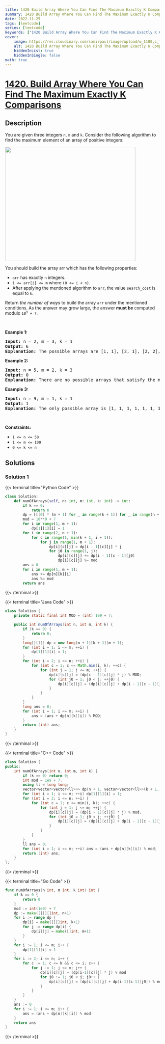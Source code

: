 ```yaml
---
title: 1420 Build Array Where You Can Find The Maximum Exactly K Comparisons
summary: 1420 Build Array Where You Can Find The Maximum Exactly K Comparisons LeetCode Solution Explained
date: 2022-11-25
tags: [leetcode]
series: [leetcode]
keywords: ["1420 Build Array Where You Can Find The Maximum Exactly K Comparisons LeetCode Solution Explained in all languages", "1420 Build Array Where You Can Find The Maximum Exactly K Comparisons", "LeetCode", "leetcode solution in Python3 C++ Java Go PHP Ruby Swift TypeScript Rust C# JavaScript C", "GeeksforGeeks", "InterviewBit", "Coding Ninjas", "HackerRank", "HackerEarth", "CodeChef", "TopCoder", "AlgoExpert", "freeCodeCamp", "Codeforces", "GitHub", "AtCoder", "Samir Paul"]
cover:
    image: https://res.cloudinary.com/samirpaul/image/upload/w_1100,c_fit,co_rgb:FFFFFF,l_text:Arial_75_bold:1420 Build Array Where You Can Find The Maximum Exactly K Comparisons - Solution Explained/problem-solving.webp
    alt: 1420 Build Array Where You Can Find The Maximum Exactly K Comparisons
    hiddenInList: true
    hiddenInSingle: false
math: true
---
```



# [1420. Build Array Where You Can Find The Maximum Exactly K Comparisons](https://leetcode.com/problems/build-array-where-you-can-find-the-maximum-exactly-k-comparisons)


## Description

<p>You are given three integers <code>n</code>, <code>m</code> and <code>k</code>. Consider the following algorithm to find the maximum element of an array of positive integers:</p>
<img alt="" src="https://spcdn.pages.dev/leetcode/problems/1420.Build%20Array%20Where%20You%20Can%20Find%20The%20Maximum%20Exactly%20K%20Comparisons/images/e.png" style="width: 424px; height: 372px;" />
<p>You should build the array arr which has the following properties:</p>

<ul>
	<li><code>arr</code> has exactly <code>n</code> integers.</li>
	<li><code>1 &lt;= arr[i] &lt;= m</code> where <code>(0 &lt;= i &lt; n)</code>.</li>
	<li>After applying the mentioned algorithm to <code>arr</code>, the value <code>search_cost</code> is equal to <code>k</code>.</li>
</ul>

<p>Return <em>the number of ways</em> to build the array <code>arr</code> under the mentioned conditions. As the answer may grow large, the answer <strong>must be</strong> computed modulo <code>10<sup>9</sup> + 7</code>.</p>

<p>&nbsp;</p>
<p><strong class="example">Example 1:</strong></p>

<pre>
<strong>Input:</strong> n = 2, m = 3, k = 1
<strong>Output:</strong> 6
<strong>Explanation:</strong> The possible arrays are [1, 1], [2, 1], [2, 2], [3, 1], [3, 2] [3, 3]
</pre>

<p><strong class="example">Example 2:</strong></p>

<pre>
<strong>Input:</strong> n = 5, m = 2, k = 3
<strong>Output:</strong> 0
<strong>Explanation:</strong> There are no possible arrays that satisfy the mentioned conditions.
</pre>

<p><strong class="example">Example 3:</strong></p>

<pre>
<strong>Input:</strong> n = 9, m = 1, k = 1
<strong>Output:</strong> 1
<strong>Explanation:</strong> The only possible array is [1, 1, 1, 1, 1, 1, 1, 1, 1]
</pre>

<p>&nbsp;</p>
<p><strong>Constraints:</strong></p>

<ul>
	<li><code>1 &lt;= n &lt;= 50</code></li>
	<li><code>1 &lt;= m &lt;= 100</code></li>
	<li><code>0 &lt;= k &lt;= n</code></li>
</ul>

## Solutions

### Solution 1

<!-- tabs:start -->

{{< terminal title="Python Code" >}}
```python
class Solution:
    def numOfArrays(self, n: int, m: int, k: int) -> int:
        if k == 0:
            return 0
        dp = [[[0] * (m + 1) for _ in range(k + 1)] for _ in range(n + 1)]
        mod = 10**9 + 7
        for i in range(1, m + 1):
            dp[1][1][i] = 1
        for i in range(2, n + 1):
            for c in range(1, min(k + 1, i + 1)):
                for j in range(1, m + 1):
                    dp[i][c][j] = dp[i - 1][c][j] * j
                    for j0 in range(1, j):
                        dp[i][c][j] += dp[i - 1][c - 1][j0]
                        dp[i][c][j] %= mod
        ans = 0
        for i in range(1, m + 1):
            ans += dp[n][k][i]
            ans %= mod
        return ans
```
{{< /terminal >}}

{{< terminal title="Java Code" >}}
```java
class Solution {
    private static final int MOD = (int) 1e9 + 7;

    public int numOfArrays(int n, int m, int k) {
        if (k == 0) {
            return 0;
        }
        long[][][] dp = new long[n + 1][k + 1][m + 1];
        for (int i = 1; i <= m; ++i) {
            dp[1][1][i] = 1;
        }
        for (int i = 2; i <= n; ++i) {
            for (int c = 1; c <= Math.min(i, k); ++c) {
                for (int j = 1; j <= m; ++j) {
                    dp[i][c][j] = (dp[i - 1][c][j] * j) % MOD;
                    for (int j0 = 1; j0 < j; ++j0) {
                        dp[i][c][j] = (dp[i][c][j] + dp[i - 1][c - 1][j0]) % MOD;
                    }
                }
            }
        }
        long ans = 0;
        for (int i = 1; i <= m; ++i) {
            ans = (ans + dp[n][k][i]) % MOD;
        }
        return (int) ans;
    }
}
```
{{< /terminal >}}

{{< terminal title="C++ Code" >}}
```cpp
class Solution {
public:
    int numOfArrays(int n, int m, int k) {
        if (k == 0) return 0;
        int mod = 1e9 + 7;
        using ll = long long;
        vector<vector<vector<ll>>> dp(n + 1, vector<vector<ll>>(k + 1, vector<ll>(m + 1)));
        for (int i = 1; i <= m; ++i) dp[1][1][i] = 1;
        for (int i = 2; i <= n; ++i) {
            for (int c = 1; c <= min(i, k); ++c) {
                for (int j = 1; j <= m; ++j) {
                    dp[i][c][j] = (dp[i - 1][c][j] * j) % mod;
                    for (int j0 = 1; j0 < j; ++j0) {
                        dp[i][c][j] = (dp[i][c][j] + dp[i - 1][c - 1][j0]) % mod;
                    }
                }
            }
        }
        ll ans = 0;
        for (int i = 1; i <= m; ++i) ans = (ans + dp[n][k][i]) % mod;
        return (int) ans;
    }
};
```
{{< /terminal >}}

{{< terminal title="Go Code" >}}
```go
func numOfArrays(n int, m int, k int) int {
	if k == 0 {
		return 0
	}
	mod := int(1e9) + 7
	dp := make([][][]int, n+1)
	for i := range dp {
		dp[i] = make([][]int, k+1)
		for j := range dp[i] {
			dp[i][j] = make([]int, m+1)
		}
	}
	for i := 1; i <= m; i++ {
		dp[1][1][i] = 1
	}
	for i := 2; i <= n; i++ {
		for c := 1; c <= k && c <= i; c++ {
			for j := 1; j <= m; j++ {
				dp[i][c][j] = (dp[i-1][c][j] * j) % mod
				for j0 := 1; j0 < j; j0++ {
					dp[i][c][j] = (dp[i][c][j] + dp[i-1][c-1][j0]) % mod
				}
			}
		}
	}
	ans := 0
	for i := 1; i <= m; i++ {
		ans = (ans + dp[n][k][i]) % mod
	}
	return ans
}
```
{{< /terminal >}}

<!-- tabs:end -->

<!-- end -->
